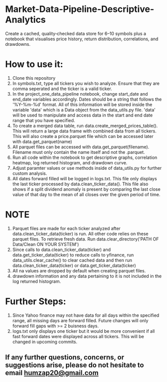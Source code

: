 # Market-Data-Pipeline-Descriptive-Analytics

Create a cached, quality‑checked data store for 6–10 symbols plus a notebook
that visualises price history, return distribution, correlations, and drawdowns.

# How to use it:

1) Clone this repository
2) In symbols.txt, type all tickers you wish to analyze. Ensure that they are comma seperated and the ticker is a valid ticker.
3) In the  project_one_data_pipeline notebook, change start_date and end_date variables accordingly. Dates should be a string that follows the '%Y-%m-%d' format. All of this information will be stored inside the variable 'data' which is a Data object from the data_utils.py file. 'data' will be used to manipulate and access data in the start and end date range that you have specified.
4) To create a merged data table, run data.create_merged_prices_table(). This will return a large data frame with combined data from all tickers. This will also create a price.parquet file which can be accessed later with data.get_parquet(name)
5) All parquet files can be accessed with data.get_parquet(filename). Filename must only contain the name itself and not the .parquet. 
6) Run all code within the notebook to get descriptive graphs, correlation heatmap, log returned histogram, and drawdown curve.
7) Adjust paramter values or use methods inside of data_utils.py for further custom analysis.
8) All dates forward filled will be logged in logs.txt. This file only displays the last ticker processed by data.clean_ticker_data(). This file also shows if a split dividend anomaly is present by comparing the last close value of that day to the mean of all closes over the given period of time. 

# NOTE
1) Parquet files are made for each ticker analyzed after data.clean_ticker_data(ticker) is run. All other code relies on these parquet files. To retrieve fresh data. Run data.clear_directory('PATH OF Data/Clean ON YOUR SYSTEM')
2) Since calls to data.clean_ticker_data(ticker) and data.get_ticker_data(ticker) to reduce calls to yfinance, run data_utils.clear_cache() to clear cached data and then run data.clean_ticker_data(ticker) or data.get_ticker_data(ticker)
3) All na values are dropped by default when creating parquet files.
4) drawdown information and any data pertaining to it is not included in the log returned histogram. 

# Further Steps:
1) Since Yahoo finance may not have data for all days within the specified range, all missing days are forward filled. Future changes will only forward fill gaps with >= 2 buisness days.
2) logs.txt only displays one ticker but it would be more convenient if all fast forward dates were displayed across all tickers. This will be changed in upcoming commits. 

## If any further questions, concerns, or suggestions arise, please do not hesitate to email humzap20@gmail.com
